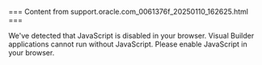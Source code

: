 === Content from support.oracle.com_0061376f_20250110_162625.html ===


We've detected that JavaScript is disabled in your browser. Visual Builder applications cannot run without JavaScript. Please enable JavaScript in your browser.


